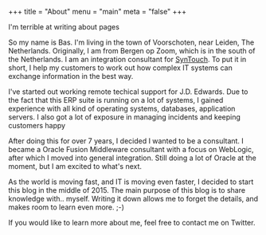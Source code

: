 +++
title = "About"
menu = "main"
meta = "false"
+++

 I'm terrible at writing about pages

So my name is Bas. I'm living in the town of Voorschoten, near Leiden, The Netherlands. Originally, I am from Bergen op Zoom, which is in the south of the Netherlands. I am an integration consultant for [SynTouch](https://www.syntouch.nl). To put it in short, I help my customers to work out how complex IT systems can exchange information in the best way.

I've started out working remote techical support for J.D. Edwards. Due to the fact that this ERP suite is running on a lot of systems, I gained experience with all kind of operating systems, databases, application servers. I also got a lot of exposure in managing incidents and keeping customers happy

After doing this for over 7 years, I decided I wanted to be a consultant. I became a Oracle Fusion Middleware consultant with a focus on WebLogic, after which I moved into general integration. Still doing a lot of Oracle at the moment, but I am excited to what's next. 

As the world is moving fast, and IT is moving even faster, I decided to start this blog in the middle of 2015. The main purpose of this blog is to share knowledge with.. myself. Writing it down allows me to forget the details, and makes room to learn even more. ;-)

If you would like to learn more about me, feel free to contact me on Twitter.